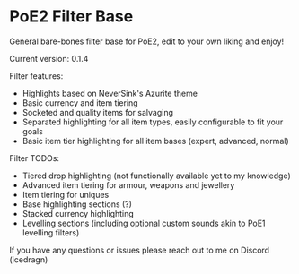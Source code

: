 # PoE2 Filter Base
General bare-bones filter base for PoE2, edit to your own liking and enjoy!

Current version: 0.1.4

Filter features:
- Highlights based on NeverSink's Azurite theme
- Basic currency and item tiering
- Socketed and quality items for salvaging
- Separated highlighting for all item types, easily configurable to fit your goals
- Basic item tier highlighting for all item bases (expert, advanced, normal)

Filter TODOs:
- Tiered drop highlighting (not functionally available yet to my knowledge)
- Advanced item tiering for armour, weapons and jewellery
- Item tiering for uniques
- Base highlighting sections (?)
- Stacked currency highlighting
- Levelling sections (including optional custom sounds akin to PoE1 levelling filters)

If you have any questions or issues please reach out to me on Discord (icedragn)
